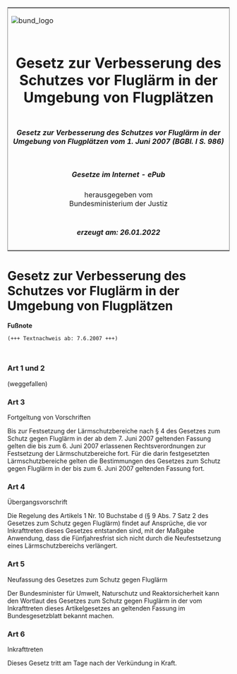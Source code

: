 <span id="DECKBLATT.html"></span>

<table border="0" frame="border" width="100%">

<tr valign="top">

<td align="left">

![bund\_logo](BfJ_2021_Web_de_de.gif)

</td>

<td align="right">

 

</td>

</tr>

<tr align="center" valign="middle">

<td colspan="2">

# Gesetz zur Verbesserung des Schutzes vor Fluglärm in der Umgebung von Flugplätzen

</td>

</tr>

<tr align="center" valign="middle">

<td colspan="2">

##### Gesetz zur Verbesserung des Schutzes vor Fluglärm in der Umgebung von Flugplätzen vom 1. Juni 2007 (BGBl. I S. 986)

</td>

</tr>

<tr align="center" valign="middle">

<td colspan="2">

  
  

##### Gesetze im Internet - ePub  
  
herausgegeben vom  
Bundesministerium der Justiz

</td>

</tr>

<tr align="center" valign="bottom">

<td colspan="2">

  
  

##### erzeugt am: 26.01.2022

</td>

</tr>

</table>

<span id="BJNR098600007.html"></span>

# Gesetz zur Verbesserung des Schutzes vor Fluglärm in der Umgebung von Flugplätzen

<div>

  
**Fußnote**

<div class="jnhtml">

<div>

<div class="jurAbsatz">

  

``` 
(+++ Textnachweis ab: 7.6.2007 +++)

 
```

</div>

</div>

</div>

</div>

<span id="BJNR098600007BJNE000100000.html"></span>

### Art 1 und 2  
(weggefallen)

<span id="BJNR098600007BJNE000200000.html"></span>

### Art 3  
Fortgeltung von Vorschriften

<div>

<div class="jnhtml">

<div>

<div class="jurAbsatz">

Bis zur Festsetzung der Lärmschutzbereiche nach § 4 des Gesetzes zum
Schutz gegen Fluglärm in der ab dem 7. Juni 2007 geltenden Fassung
gelten die bis zum 6. Juni 2007 erlassenen Rechtsverordnungen zur
Festsetzung der Lärmschutzbereiche fort. Für die darin festgesetzten
Lärmschutzbereiche gelten die Bestimmungen des Gesetzes zum Schutz
gegen Fluglärm in der bis zum 6. Juni 2007 geltenden Fassung fort.

</div>

</div>

</div>

</div>

<span id="BJNR098600007BJNE000300000.html"></span>

### Art 4  
Übergangsvorschrift

<div>

<div class="jnhtml">

<div>

<div class="jurAbsatz">

Die Regelung des Artikels 1 Nr. 10 Buchstabe d (§ 9 Abs. 7 Satz 2 des
Gesetzes zum Schutz gegen Fluglärm) findet auf Ansprüche, die vor
Inkrafttreten dieses Gesetzes entstanden sind, mit der Maßgabe
Anwendung, dass die Fünfjahresfrist sich nicht durch die Neufestsetzung
eines Lärmschutzbereichs verlängert.

</div>

</div>

</div>

</div>

<span id="BJNR098600007BJNE000400000.html"></span>

### Art 5  
Neufassung des Gesetzes zum Schutz gegen Fluglärm

<div>

<div class="jnhtml">

<div>

<div class="jurAbsatz">

Der Bundesminister für Umwelt, Naturschutz und Reaktorsicherheit kann
den Wortlaut des Gesetzes zum Schutz gegen Fluglärm in der vom
Inkrafttreten dieses Artikelgesetzes an geltenden Fassung im
Bundesgesetzblatt bekannt machen.

</div>

</div>

</div>

</div>

<span id="BJNR098600007BJNE000500000.html"></span>

### Art 6  
Inkrafttreten

<div>

<div class="jnhtml">

<div>

<div class="jurAbsatz">

Dieses Gesetz tritt am Tage nach der Verkündung in Kraft.

</div>

</div>

</div>

</div>
